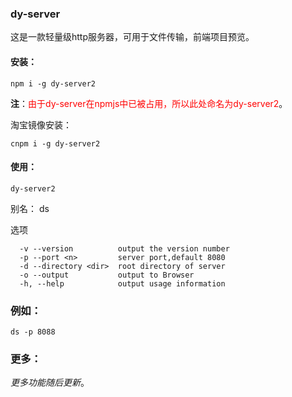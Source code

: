 ### dy-server

这是一款轻量级http服务器，可用于文件传输，前端项目预览。

#### 安装：
```
npm i -g dy-server2
```

**注**：<span style="color:#f00;">由于dy-server在npmjs中已被占用，所以此处命名为dy-server2</span>。

淘宝镜像安装：
```
cnpm i -g dy-server2
```

#### 使用：

```
dy-server2
```
别名： ds

选项
```
  -v --version          output the version number
  -p --port <n>         server port,default 8080
  -d --directory <dir>  root directory of server
  -o --output           output to Browser
  -h, --help            output usage information
```

### 例如：

```
ds -p 8088
```

### 更多：

*更多功能随后更新*。
